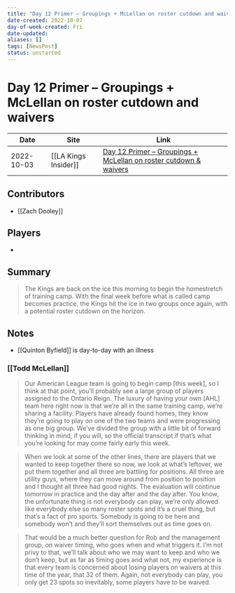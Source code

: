 ```yaml
---
title: "Day 12 Primer – Groupings + McLellan on roster cutdown and waivers"
date-created: 2022-10-07
day-of-week-created: Fri
date-updated: 
aliases: []
tags: [NewsPost]
status: unstarted
---
```


# Day 12 Primer – Groupings + McLellan on roster cutdown and waivers

Date | Site | Link
---|---|---
2022-10-03 | [[LA Kings Insider]] |  [Day 12 Primer – Groupings + McLellan on roster cutdown & waivers](http://lakingsinsider.com/2022/10/03/day-12-primer-groupings-mclellan-on-roster-cutdown-waivers/)

## Contributors
- [[Zach Dooley]]

## Players
- 

## Summary
> The Kings are back on the ice this morning to begin the homestretch of training camp. With the final week before what is called camp becomes practice, the Kings hit the ice in two groups once again, with a potential roster cutdown on the horizon.

## Notes
- [[Quinton Byfield]] is day-to-day with an illness

### [[Todd McLellan]]
> Our American League team is going to begin camp \[this week], so I think at that point, you’ll probably see a large group of players assigned to the Ontario Reign. The luxury of having your own \[AHL] team here right now is that we’re all in the same training camp, we’re sharing a facility. Players have already found homes, they know they’re going to play on one of the two teams and were progressing as one big group. We’ve divided the group with a little bit of forward thinking in mind, if you will, so the official transcript if that’s what you’re looking for may come fairly early this week.

> When we look at some of the other lines, there are players that we wanted to keep together there so now, we look at what’s leftover, we put them together and all three are battling for positions. All three are utility guys, where they can move around from position to position and I thought all three had good nights. The evaluation will continue tomorrow in practice and the day after and the day after. You know, the unfortunate thing is not everybody can play, we’re only allowed like everybody else so many roster spots and it’s a cruel thing, but that’s a fact of pro sports. Somebody is going to be here and somebody won’t and they’ll sort themselves out as time goes on.

> That would be a much better question for Rob and the management group, on waiver timing, who goes when and what triggers it. I’m not privy to that, we’ll talk about who we may want to keep and who we don’t keep, but as far as timing goes and what not, my experience is that every team is concerned about losing players on waivers at this time of the year, that 32 of them. Again, not everybody can play, you only get 23 spots so inevitably, some players have to be waived.

